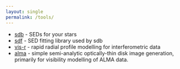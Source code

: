 ```yaml
---
layout: single
permalink: /tools/
---
```


- [sdb](http://drgmk.com/sdb) - SEDs for your stars
- [sdf](https://github.com/drgmk/sdf) - SED fitting library used by sdb
- [vis-r](https://github.com/drgmk/vis-r) - rapid radial profile modelling for interferometric data
- [alma](https://github.com/drgmk/alma) - simple semi-analytic optically-thin disk image generation, primarily for visibility modelling of ALMA data.
<!-- - [imorbel](http://drgmk.com/imorbel) - Orbital element constraints for linear motion a la [Pearce et al. (2015)](http://adsabs.harvard.edu/abs/2015MNRAS.448.3679P). Underlying python scripts [here](https://github.com/drgmk/imorbel). -->